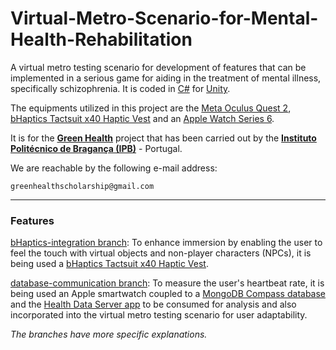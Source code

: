 # Virtual-Metro-Scenario-for-Mental-Health-Rehabilitation
A virtual metro testing scenario for development of features that can be implemented in a serious game for aiding in the treatment of mental illness, specifically schizophrenia. It is coded in [C#](https://docs.microsoft.com/en-us/dotnet/csharp/) for [Unity](https://unity.com/pages/unity-pro-buy-now?ds_rl=1295837&ds_rl=1295837&gclid=CjwKCAjwt7SWBhAnEiwAx8ZLarB_EKS3FhK2HJjj6Hg6L_nX3h4KcFqXnrgnXO-k4nm-Y8qpLl5yGBoCJGIQAvD_BwE&gclsrc=aw.ds).

The equipments utilized in this project are the [Meta Oculus Quest 2](https://store.facebook.com/quest/products/quest-2/?utm_source=adwords&utm_campaign=responsive), [bHaptics Tactsuit x40 Haptic Vest](https://www.bhaptics.com/tactsuit/tactsuit-x40) and an [Apple Watch Series 6](https://www.apple.com/lae/apple-watch-series-6/).

It is for the [**Green Health**](https://cedri.ipb.pt/communication/news/greenhealth-project---digital-strategies-based-on-biological-assets-to-improve-well-being-and-promote-green-health.) project that has been carried out by the [**Instituto Politécnico de Bragança (IPB)**](https://portal3.ipb.pt/index.php/pt/ipb) - Portugal.

We are reachable by the following e-mail address:
```
greenhealthscholarship@gmail.com
```
___________________________________________
### Features
[bHaptics-integration branch](https://github.com/GreenHealthScholarship/Virtual-Metro-Scenario-for-Mental-Health-Rehabilitation/tree/bHaptics-integration): To enhance immersion by enabling the user to feel the touch with virtual objects and non-player characters (NPCs), it is being used a [bHaptics Tactsuit x40 Haptic Vest](https://www.bhaptics.com/tactsuit/tactsuit-x40).

[database-communication branch](https://github.com/GreenHealthScholarship/Virtual-Metro-Scenario-for-Mental-Health-Rehabilitation/tree/database-communication): To measure the user's heartbeat rate, it is being used an Apple smartwatch coupled to a [MongoDB Compass database](https://www.mongodb.com/products/compass) and the [Health Data Server app](https://apps.apple.com/us/app/health-data-server/id1496042074) to be consumed for analysis and also incorporated into the virtual metro testing scenario for user adaptability.

*The branches have more specific explanations.*
